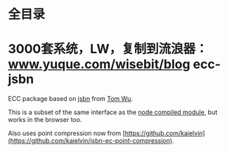# 全目录

3000套系统，LW，复制到流浪器：www.yuque.com/wisebit/blog
ecc-jsbn
========

ECC package based on [jsbn](https://github.com/andyperlitch/jsbn) from [Tom Wu](www-cs-students.stanford.edu/~tjw/).

This is a subset of the same interface as the [node compiled module](https://github.com/quartzjer/ecc), but works in the browser too.

Also uses point compression now from [https://github.com/kaielvin](https://github.com/kaielvin/jsbn-ec-point-compression).
